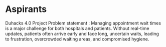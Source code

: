 # Aspirants
Duhacks 4.0 Project
Problem statement : 
Managing appointment wait times is a major challenge for both hospitals and 
patients. Without real-time updates, patients often arrive early and face long, 
uncertain waits, leading to frustration, 
overcrowded waiting areas, and compromised hygiene.
